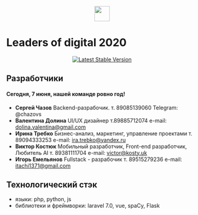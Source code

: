<p align="center"><img src="http://hack.cofro.ru/images/brand.png?29049a48ab599f98c28d7f1c9e2a0f39" width="40"> <h1> Leaders of digital 2020</h1></p>

<p align="center">
<a href="https://packagist.org/packages/laravel/framework"><img src="https://poser.pugx.org/laravel/framework/v/stable.svg" alt="Latest Stable Version"></a>
</p>

## Разработчики
#### Сегодня, 7 июня, нашей команде ровно год!

- **Сергей Чазов**
 Backend-разрабочик.
 т. 89085139060 Telegram: @chazovs
- **Валентина Долина**
UI/UX дизайнер
т.89885712074
e-mail: dolina.valentina@gmail.com
- **Ирина Требко**
Бизнес-анализ, маркетинг, управление проектами
т. 89094333253
e-mail: ira.trebko@yandex.ru
- **Виктор Костюк**
Мобильный разработчик, Front-end разработчик, Любитель AI
т. 89381111704
e-mail: victor@kosty.uk
- **Игорь Емельянов**
Fullstack - разрабочик
т. 89515279236
e-mail: itachi1371@gmail.com


## Технологический стэк
- языки: php, python, js
- библиотеки и фреймворки: laravel 7.0, vue, spaCy, Flask
